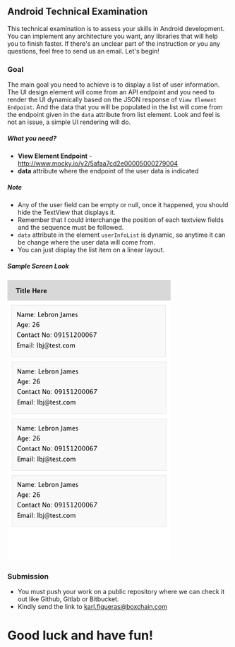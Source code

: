 Android Technical Examination
----

This technical examination is to assess your skills in Android development. You can implement any architecture you want, any libraries that will help you to finish faster. If there's an unclear part of the instruction or you any questions, feel free to send us an email. Let's begin!


### Goal
The main goal you need to achieve is to display a list of user information. The UI design element will come from an API endpoint and you need to render the UI dynamically based on the JSON response of `View Element Endpoint`. And the data that you will be populated in the list will come from the endpoint given in the `data` attribute from list element. Look and feel is not an issue, a simple UI rendering will do.

##### What you need?
- **View Element Endpoint** - http://www.mocky.io/v2/5afaa7cd2e00005000279004
- **data** attribute where the endpoint of the user data is indicated


##### Note
- Any of the user field can be empty or null, once it happened, you should hide the TextView that displays it.
- Remember that I could interchange the position of each textview fields and the sequence must be followed.
- `data` attribute in the element `userInfoList` is dynamic, so anytime it can be change where the user data will come from.
- You can just display the list item on a linear layout.

##### Sample Screen Look
![](https://raw.githubusercontent.com/Boxchain/android-tech-exam/master/sample-screen.png)


### Submission
- You must push your work on a public repository where we can check it out like Github, Gitlab or Bitbucket.
- Kindly send the link to karl.figueras@boxchain.com


# Good luck and have fun!
